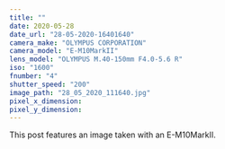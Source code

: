 ```yaml
---
title: ""
date: 2020-05-28
date_url: "28-05-2020-16401640"
camera_make: "OLYMPUS CORPORATION"
camera_model: "E-M10MarkII"
lens_model: "OLYMPUS M.40-150mm F4.0-5.6 R"
iso: "1600"
fnumber: "4"
shutter_speed: "200"
image_path: "28_05_2020_111640.jpg"
pixel_x_dimension: 
pixel_y_dimension: 
---
```


This post features an image taken with an E-M10MarkII.